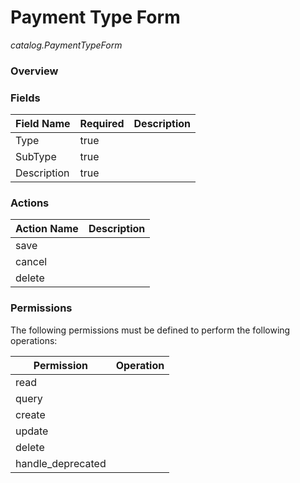 # Payment Type Form

*catalog.PaymentTypeForm*

### **Overview**

### **Fields**


|**Field Name**|**Required**|**Description**|
|---|---|---|
|Type|true| |
|SubType|true| |
|Description|true| |

### **Actions**


|**Action Name**|**Description**|
|---|---|
|save| |
|cancel| |
|delete| |

### **Permissions**

The following permissions must be defined to perform the following operations:


|**Permission**|**Operation**|
|---|---|
|read| |
|query| |
|create| |
|update| |
|delete| |
|handle_deprecated| |

